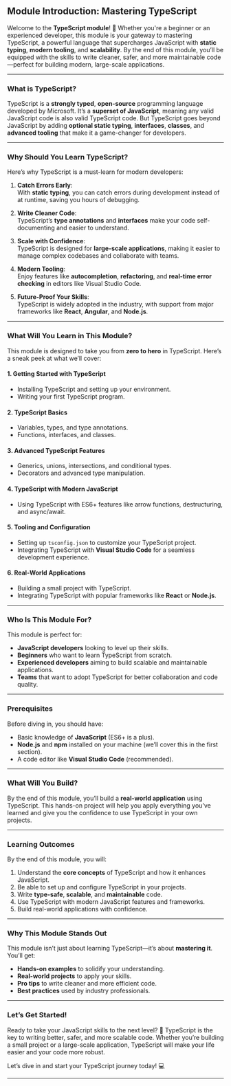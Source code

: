 ## **Module Introduction: Mastering TypeScript**

Welcome to the **TypeScript module**! 🎉 Whether you're a beginner or an experienced developer, this module is your gateway to mastering TypeScript, a powerful language that supercharges JavaScript with **static typing**, **modern tooling**, and **scalability**. By the end of this module, you’ll be equipped with the skills to write cleaner, safer, and more maintainable code—perfect for building modern, large-scale applications.

---

### **What is TypeScript?**

TypeScript is a **strongly typed**, **open-source** programming language developed by Microsoft. It’s a **superset of JavaScript**, meaning any valid JavaScript code is also valid TypeScript code. But TypeScript goes beyond JavaScript by adding **optional static typing**, **interfaces**, **classes**, and **advanced tooling** that make it a game-changer for developers.

---

### **Why Should You Learn TypeScript?**

Here’s why TypeScript is a must-learn for modern developers:

1. **Catch Errors Early**:  
   With **static typing**, you can catch errors during development instead of at runtime, saving you hours of debugging.

2. **Write Cleaner Code**:  
   TypeScript’s **type annotations** and **interfaces** make your code self-documenting and easier to understand.

3. **Scale with Confidence**:  
   TypeScript is designed for **large-scale applications**, making it easier to manage complex codebases and collaborate with teams.

4. **Modern Tooling**:  
   Enjoy features like **autocompletion**, **refactoring**, and **real-time error checking** in editors like Visual Studio Code.

5. **Future-Proof Your Skills**:  
   TypeScript is widely adopted in the industry, with support from major frameworks like **React**, **Angular**, and **Node.js**.

---

### **What Will You Learn in This Module?**

This module is designed to take you from **zero to hero** in TypeScript. Here’s a sneak peek at what we’ll cover:

#### **1. Getting Started with TypeScript**
   - Installing TypeScript and setting up your environment.
   - Writing your first TypeScript program.

#### **2. TypeScript Basics**
   - Variables, types, and type annotations.
   - Functions, interfaces, and classes.

#### **3. Advanced TypeScript Features**
   - Generics, unions, intersections, and conditional types.
   - Decorators and advanced type manipulation.

#### **4. TypeScript with Modern JavaScript**
   - Using TypeScript with ES6+ features like arrow functions, destructuring, and async/await.

#### **5. Tooling and Configuration**
   - Setting up `tsconfig.json` to customize your TypeScript project.
   - Integrating TypeScript with **Visual Studio Code** for a seamless development experience.

#### **6. Real-World Applications**
   - Building a small project with TypeScript.
   - Integrating TypeScript with popular frameworks like **React** or **Node.js**.

---

### **Who Is This Module For?**

This module is perfect for:
- **JavaScript developers** looking to level up their skills.
- **Beginners** who want to learn TypeScript from scratch.
- **Experienced developers** aiming to build scalable and maintainable applications.
- **Teams** that want to adopt TypeScript for better collaboration and code quality.

---

### **Prerequisites**

Before diving in, you should have:
- Basic knowledge of **JavaScript** (ES6+ is a plus).
- **Node.js** and **npm** installed on your machine (we’ll cover this in the first section).
- A code editor like **Visual Studio Code** (recommended).

---

### **What Will You Build?**

By the end of this module, you’ll build a **real-world application** using TypeScript. This hands-on project will help you apply everything you’ve learned and give you the confidence to use TypeScript in your own projects.

---

### **Learning Outcomes**

By the end of this module, you will:
1. Understand the **core concepts** of TypeScript and how it enhances JavaScript.
2. Be able to set up and configure TypeScript in your projects.
3. Write **type-safe**, **scalable**, and **maintainable** code.
4. Use TypeScript with modern JavaScript features and frameworks.
5. Build real-world applications with confidence.

---

### **Why This Module Stands Out**

This module isn’t just about learning TypeScript—it’s about **mastering it**. You’ll get:
- **Hands-on examples** to solidify your understanding.
- **Real-world projects** to apply your skills.
- **Pro tips** to write cleaner and more efficient code.
- **Best practices** used by industry professionals.

---

### **Let’s Get Started!**

Ready to take your JavaScript skills to the next level? 🚀 TypeScript is the key to writing better, safer, and more scalable code. Whether you’re building a small project or a large-scale application, TypeScript will make your life easier and your code more robust.

Let’s dive in and start your TypeScript journey today! 💻

---
